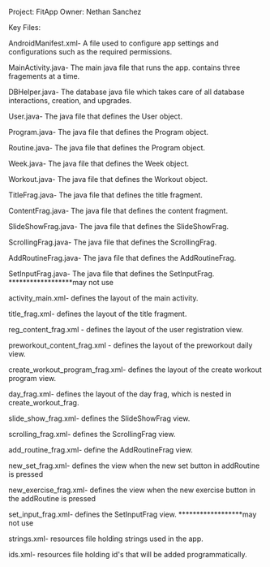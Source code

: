 

Project: FitApp
Owner: Nethan Sanchez

Key Files:

AndroidManifest.xml- A file used to configure app settings and configurations such as
                     the required permissions.



MainActivity.java- The main java file that runs the app. contains three fragements at
                   a time.

DBHelper.java- The database java file which takes care of all database interactions,
               creation, and upgrades.

User.java- The java file that defines the User object.

Program.java- The java file that defines the Program object.

Routine.java- The java file that defines the Program object.

Week.java- The java file that defines the Week object.

Workout.java- The java file that defines the Workout object.

TitleFrag.java- The java file that defines the title fragment.

ContentFrag.java- The java file that defines the content fragment.

SlideShowFrag.java- The java file that defines the SlideShowFrag.

ScrollingFrag.java- The java file that defines the ScrollingFrag.

AddRoutineFrag.java- The java file that defines the AddRoutineFrag.

SetInputFrag.java- The java file that defines the SetInputFrag. ******************may not use



activity_main.xml- defines the layout of the main activity.

title_frag.xml- defines the layout of the title fragment.

reg_content_frag.xml - defines the layout of the user registration view.

preworkout_content_frag.xml - defines the layout of the preworkout daily view.

create_workout_program_frag.xml- defines the layout of the create workout program view.

day_frag.xml- defines the layout of the day frag, which is nested in create_workout_frag.

slide_show_frag.xml- defines the SlideShowFrag view.

scrolling_frag.xml- defines the ScrollingFrag view.

add_routine_frag.xml- define the AddRoutineFrag view.

new_set_frag.xml- defines the view when the new set button in addRoutine is pressed

new_exercise_frag.xml- defines the view when the new exercise button in the addRoutine is pressed

set_input_frag.xml- defines the SetInputFrag view. ******************may not use



strings.xml- resources file holding strings used in the app.

ids.xml- resources file holding id's that will be added programmatically.


